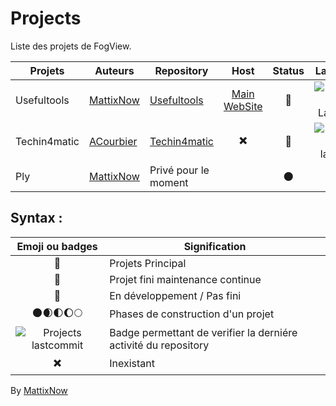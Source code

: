 # Projects
Liste des projets de FogView.

| Projets      | Auteurs         | Repository                                                  | Host                        | Status       | Last Commit                         |
| ------------ | --------------- | ----------------------------------------------------------- | :-------------------------: | :----------: | :---------------------------------: |
| Usefultools  | [MattixNow][MN] | [Usefultools][UFTrepo]                                      | [Main WebSite][UFThost]     | :pencil:     | ![UsefulTools LastCommit][UFT.LC]   |
| Techin4matic | [ACourbier][AC] | [Techin4matic][TIrepo]                                      | :heavy_multiplication_x:    | :pencil:     | ![Techin4matic lastcommit][TI.LC]   |
| Ply          | [MattixNow][MN] | Privé pour le moment                                        |                             | :new_moon:   |                                     |



## Syntax :
| Emoji ou badges                                                                      | Signification                                                   |
| :----------------------------------------------------------------------------------: | --------------------------------------------------------------- |
| :pushpin:                                                                            | Projets Principal                                               |
| :wrench:                                                                             | Projet fini maintenance continue                                |
| :pencil:                                                                             | En développement / Pas fini                                     |
| :new_moon::waxing_crescent_moon::first_quarter_moon::waxing_gibbous_moon::full_moon: | Phases de construction d'un projet                              |
| ![Projects lastcommit][PRJ.LC]                                                       | Badge permettant de verifier la derniére activité du repository |
| :heavy_multiplication_x:                                                             | Inexistant                                                      |


By [MattixNow][MN]

[MN]: https://github.com/MattixNow
[AC]: https://twitter.com/arthur_crbr

[UFTrepo]: https://github.com/MattixNow/usefultools
[TIrepo]: https://github.com/FogViewLab/Techin4matic

[UFThost]: https://fogview.web-edu.fr/usefultools

[UFT.LC]: https://img.shields.io/github/last-commit/MattixNow/usefultools.svg
[TI.LC]: https://img.shields.io/github/last-commit/FogViewLab/Techin4matic.svg
[PRJ.LC]: https://img.shields.io/github/last-commit/FogViewLab/Projects.svg
